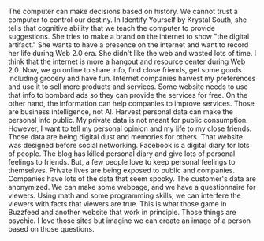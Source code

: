  The computer can make decisions based on history. We cannot trust a computer to control our destiny. In Identify Yourself by Krystal South, she tells that cognitive ability that we teach the computer to provide suggestions. 
  She tries to make a brand on the internet to show "the digital artifact." She wants to have a presence on the internet and want to record her life during Web 2.0 era. She didn't like the web and wasted lots of time. I think that the internet is more a hangout and resource center during Web 2.0. Now, we go online to share info, find close friends, get some goods including grocery and have fun. Internet companies harvest my preferences and use it to sell more products and services. Some website needs to use that info to bombard ads so they can provide the services for free. On the other hand, the information can help companies to improve services. Those are business intelligence, not AI. Harvest personal data can make the personal info public.
  My private data is not meant for public consumption. However, I want to tell my personal opinion and my life to my close friends. Those data are being digital dust and memories for others. That website was designed before social networking. Facebook is a digital diary for lots of people. The blog has killed personal diary and give lots of personal feelings to friends. But, a few people love to keep personal feelings to themselves. Private lives are being exposed to public and companies.
 Companies have lots of the data that seem spooky. The customer's data are anonymized. We can make some webpage, and we have a questionnaire for viewers. Using math and some programming skills, we can interfere the viewers with facts that viewers are true. 
This is what those game in Buzzfeed and another website that work in principle. Those things are psychic. I love those sites but imagine we can create an image of a person based on those questions. 
